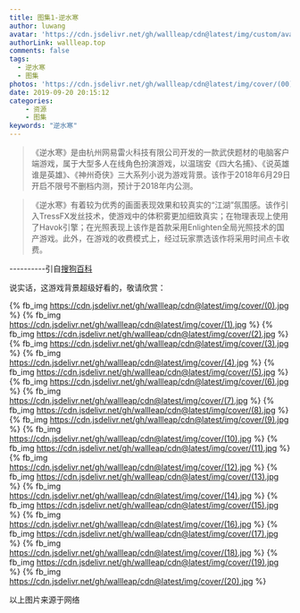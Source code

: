 ```yaml
---
title: 图集1-逆水寒
author: luwang
avatar: 'https://cdn.jsdelivr.net/gh/wallleap/cdn@latest/img/custom/avatar.jpg'
authorLink: wallleap.top
comments: false
tags:
  - 逆水寒
  - 图集
photos: 'https://cdn.jsdelivr.net/gh/wallleap/cdn@latest/img/cover/(00).jpg'
date: 2019-09-20 20:15:12
categories: 
    - 资源
    - 图集
keywords: "逆水寒"
---
```


>《逆水寒》是由杭州网易雷火科技有限公司开发的一款武侠题材的电脑客户端游戏，属于大型多人在线角色扮演游戏，以温瑞安《四大名捕》、《说英雄谁是英雄》、《神州奇侠》三大系列小说为游戏背景。该作于2018年6月29日开启不限号不删档内测，预计于2018年内公测。

>《逆水寒》有着较为优秀的画面表现效果和较真实的“江湖”氛围感。该作引入TressFX发丝技术，使游戏中的体积雾更加细致真实；在物理表现上使用了Havok引擎；在光照表现上该作是首款采用Enlighten全局光照技术的国产游戏。此外，在游戏的收费模式上，经过玩家票选该作将采用时间点卡收费。

----------引自[搜狗百科](https://baike.sogou.com/v128610359.htm?fromTitle=%E9%80%86%E6%B0%B4%E5%AF%92)


说实话，这游戏背景超级好看的，敬请欣赏：

{% fb_img https://cdn.jsdelivr.net/gh/wallleap/cdn@latest/img/cover/(0).jpg %}
{% fb_img https://cdn.jsdelivr.net/gh/wallleap/cdn@latest/img/cover/(1).jpg %}
{% fb_img https://cdn.jsdelivr.net/gh/wallleap/cdn@latest/img/cover/(2).jpg %}
{% fb_img https://cdn.jsdelivr.net/gh/wallleap/cdn@latest/img/cover/(3).jpg %}
{% fb_img https://cdn.jsdelivr.net/gh/wallleap/cdn@latest/img/cover/(4).jpg %}
{% fb_img https://cdn.jsdelivr.net/gh/wallleap/cdn@latest/img/cover/(5).jpg %}
{% fb_img https://cdn.jsdelivr.net/gh/wallleap/cdn@latest/img/cover/(6).jpg %}
{% fb_img https://cdn.jsdelivr.net/gh/wallleap/cdn@latest/img/cover/(7).jpg %}
{% fb_img https://cdn.jsdelivr.net/gh/wallleap/cdn@latest/img/cover/(8).jpg %}
{% fb_img https://cdn.jsdelivr.net/gh/wallleap/cdn@latest/img/cover/(9).jpg %}
{% fb_img https://cdn.jsdelivr.net/gh/wallleap/cdn@latest/img/cover/(10).jpg %}
{% fb_img https://cdn.jsdelivr.net/gh/wallleap/cdn@latest/img/cover/(11).jpg %}
{% fb_img https://cdn.jsdelivr.net/gh/wallleap/cdn@latest/img/cover/(12).jpg %}
{% fb_img https://cdn.jsdelivr.net/gh/wallleap/cdn@latest/img/cover/(13).jpg %}
{% fb_img https://cdn.jsdelivr.net/gh/wallleap/cdn@latest/img/cover/(14).jpg %}
{% fb_img https://cdn.jsdelivr.net/gh/wallleap/cdn@latest/img/cover/(15).jpg %}
{% fb_img https://cdn.jsdelivr.net/gh/wallleap/cdn@latest/img/cover/(16).jpg %}
{% fb_img https://cdn.jsdelivr.net/gh/wallleap/cdn@latest/img/cover/(17).jpg %}
{% fb_img https://cdn.jsdelivr.net/gh/wallleap/cdn@latest/img/cover/(18).jpg %}
{% fb_img https://cdn.jsdelivr.net/gh/wallleap/cdn@latest/img/cover/(19).jpg %}
{% fb_img https://cdn.jsdelivr.net/gh/wallleap/cdn@latest/img/cover/(20).jpg %}

以上图片来源于网络
